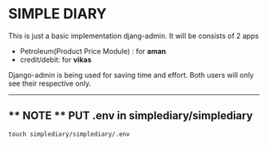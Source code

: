 # SIMPLE DIARY
This is just a basic implementation djang-admin. It will be consists of 2 apps
    
- Petroleum(Product Price Module) : for **aman**
- credit/debit: for **vikas**

Django-admin is being used for saving time and effort. Both users will only see their respective only.

---
** NOTE **
PUT .env in simplediary/simplediary
---
```
touch simplediary/simplediary/.env
```
